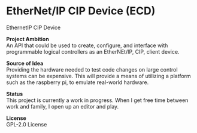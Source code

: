 # EtherNet/IP CIP Device (ECD)
EthernetIP CIP Device

__**Project Ambition**__\
An API that could be used to create, configure, and interface with programmable logical controllers as an EtherNEt/IP, CIP, client device.

__**Source of Idea**__\
Providing the hardware needed to test code changes on large control systems can be expensive. This will provide a means of utilizing a platform such as the raspberry pi, to emulate real-world hardware.  

__**Status**__\
This project is currently a work in progress. When I get free time between work and family, I open up an editor and play.

__**License**__\
GPL-2.0 License